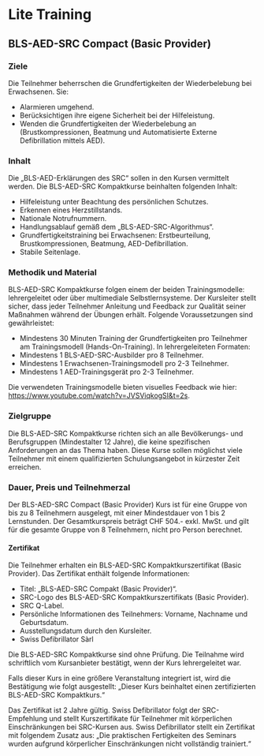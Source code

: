 # Lite Training

## BLS-AED-SRC Compact (Basic Provider)

### **Ziele**

Die Teilnehmer beherrschen die Grundfertigkeiten der Wiederbelebung bei Erwachsenen. Sie:

- Alarmieren umgehend.
- Berücksichtigen ihre eigene Sicherheit bei der Hilfeleistung.
- Wenden die Grundfertigkeiten der Wiederbelebung an (Brustkompressionen, Beatmung und Automatisierte Externe Defibrillation mittels AED).

### **Inhalt**

Die „BLS-AED-Erklärungen des SRC“ sollen in den Kursen vermittelt werden. Die BLS-AED-SRC Kompaktkurse beinhalten folgenden Inhalt:

- Hilfeleistung unter Beachtung des persönlichen Schutzes.
- Erkennen eines Herzstillstands.
- Nationale Notrufnummern.
- Handlungsablauf gemäß dem „BLS-AED-SRC-Algorithmus“.
- Grundfertigkeitstraining bei Erwachsenen: Erstbeurteilung, Brustkompressionen, Beatmung, AED-Defibrillation.
- Stabile Seitenlage.

### **Methodik und Material**

BLS-AED-SRC Kompaktkurse folgen einem der beiden Trainingsmodelle: lehrergeleitet oder über multimediale Selbstlernsysteme. Der Kursleiter stellt sicher, dass jeder Teilnehmer Anleitung und Feedback zur Qualität seiner Maßnahmen während der Übungen erhält. Folgende Voraussetzungen sind gewährleistet:

- Mindestens 30 Minuten Training der Grundfertigkeiten pro Teilnehmer am Trainingsmodell (Hands-On-Training). In lehrergeleiteten Formaten:
- Mindestens 1 BLS-AED-SRC-Ausbilder pro 8 Teilnehmer.
- Mindestens 1 Erwachsenen-Trainingsmodell pro 2-3 Teilnehmer.
- Mindestens 1 AED-Trainingsgerät pro 2-3 Teilnehmer.

Die verwendeten Trainingsmodelle bieten visuelles Feedback wie hier: https://www.youtube.com/watch?v=JVSViqkogSI&t=2s.

### **Zielgruppe**

Die BLS-AED-SRC Kompaktkurse richten sich an alle Bevölkerungs- und Berufsgruppen (Mindestalter 12 Jahre), die keine spezifischen Anforderungen an das Thema haben. Diese Kurse sollen möglichst viele Teilnehmer mit einem qualifizierten Schulungsangebot in kürzester Zeit erreichen.

### **Dauer, Preis und Teilnehmerzal**

Der BLS-AED-SRC Compact (Basic Provider) Kurs ist für eine Gruppe von bis zu 8 Teilnehmern ausgelegt, mit einer Mindestdauer von 1 bis 2 Lernstunden. Der Gesamtkurspreis beträgt CHF 504.- exkl. MwSt. und gilt für die gesamte Gruppe von 8 Teilnehmern, nicht pro Person berechnet.

#### **Zertifikat**

Die Teilnehmer erhalten ein BLS-AED-SRC Kompaktkurszertifikat (Basic Provider). Das Zertifikat enthält folgende Informationen:

- Titel: „BLS-AED-SRC Compakt (Basic Provider)“.
- SRC-Logo des BLS-AED-SRC Kompaktkurszertifikats (Basic Provider).
- SRC Q-Label.
- Persönliche Informationen des Teilnehmers: Vorname, Nachname und Geburtsdatum.
- Ausstellungsdatum durch den Kursleiter.
- Swiss Defibrillator Sàrl

Die BLS-AED-SRC Kompaktkurse sind ohne Prüfung. Die Teilnahme wird schriftlich vom Kursanbieter bestätigt, wenn der Kurs lehrergeleitet war.

Falls dieser Kurs in eine größere Veranstaltung integriert ist, wird die Bestätigung wie folgt ausgestellt: „Dieser Kurs beinhaltet einen zertifizierten BLS-AED-SRC Kompaktkurs.“

Das Zertifikat ist 2 Jahre gültig. Swiss Defibrillator folgt der SRC-Empfehlung und stellt Kurszertifikate für Teilnehmer mit körperlichen Einschränkungen bei SRC-Kursen aus. Swiss Defibrillator stellt ein Zertifikat mit folgendem Zusatz aus: „Die praktischen Fertigkeiten des Seminars wurden aufgrund körperlicher Einschränkungen nicht vollständig trainiert.“
